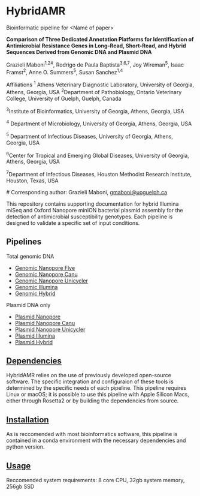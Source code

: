 # HybridAMR
Bioinformatic pipeline for &lt;Name of paper>

**Comparison of Three Dedicated Annotation Platforms for Identification of Antimicrobial Resistance Genes in Long-Read, Short-Read, and Hybrid Sequences Derived from Genomic DNA and Plasmid DNA** 

Grazieli Maboni<sup>1,2#</sup>, Rodrigo de Paula Baptista<sup>3,6,7</sup>, Joy Wireman<sup>5</sup>, Isaac Framst<sup>2</sup>, Anne O. Summers<sup>5</sup>, Susan Sanchez<sup>1,4</sup>

Affiliations 
<sup>1</sup> Athens Veterinary Diagnostic Laboratory, University of Georgia, Athens, Georgia, USA
<sup>2</sup>Department of Pathobiology, Ontario Veterinary College, University of Guelph, Guelph, Canada

<sup>3</sup>Institute of Bioinformatics, University of Georgia, Athens, Georgia, USA

<sup>4</sup> Department of Microbiology, University of Georgia, Athens, Georgia, USA

<sup>5</sup> Department of Infectious Diseases, University of Georgia, Athens, Georgia, USA

<sup>6</sup>Center for Tropical and Emerging Global Diseases, University of Georgia, Athens, Georgia, USA

<sup>7</sup>Department of Infectious Diseases, Houston Methodist Research Institute, Houston, Texas, USA

\# Corresponding author: Grazieli Maboni, gmaboni@uoguelph.ca 

This repository contains supporting documentation for hybrid Illumina miSeq and Oxford Nanopore minION bacterial plasmid assembly for the detection of antimicrobial susceptibility genotypes. Each pipeline is designed to validate a specific set of input conditions.

Pipelines
---------
Total genomic DNA

- [Genomic Nanopore Flye](Pipelines/Genomic_nanopore.sh)
- [Genomic Nanopore Canu](Pipelines/Genomic_nanopore_canu.sh)
- [Genomic Nanopore Unicycler](Pipelines/Genomic_nanopore_unicycler.sh)
- [Genomic Illumina](Pipelines/Genomic_Illumina.sh)
- [Genomic Hybrid](Pipelines/Genomic_hybrid.sh)

Plasmid DNA only
- [Plasmid Nanopore](Pipelines/Plasmid_nanopore.sh)
- [Plasmid Nanopore Canu](Pipelines/Plasmid_nanopore_canu.sh)
- [Plasmid Nanopore Unicycler](Pipelines/Plasmid_nanopore_unicycler.sh)
- [Plasmid Illumina](Pipelines/Plasmid_illumina.sh)
- [Plasmid Hybrid](Pipelines/Plasmid_hybrid.sh)

[Dependencies](Manual/Install.md)
-----------
HybridAMR relies on the use of previously developed open-source software. The specific integration and configuraion of these tools is determined by the specific needs of each pipeline. This pipeline requires Linux or macOS; it is possible to use this pipeline with Apple Silicon Macs, either through Rosetta2 or by building the dependencies from source. 

[Installation](Manual/Install.md) 
-----------
As is reccomended with most bioinformatics software, this pipeline is contained in a conda environment with the necessary dependencies and python version.


[Usage](Manual/Usage.md)
----------
Reccomended system requirements: 8 core CPU, 32gb system memory, 256gb SSD

